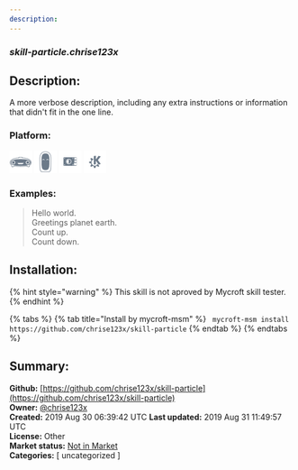 ```yaml
---
description: 
---
```


### _skill-particle.chrise123x_  
## Description:  
A more verbose description, including any extra instructions or
information that didn't fit in the one line.  
  
  
### Platform:  
 ![Mark I](../.gitbook/assets/mark-1-icon.png)  ![Mark II](../.gitbook/assets/mark-2-icon.png)  ![Picroft](../.gitbook/assets/picroft-icon.png)  ![plasmoid](../.gitbook/assets/kde.png)   
### Examples:  
> Hello world.  
> Greetings planet earth.  
> Count up.  
> Count down.  
  
## Installation:  
{% hint style="warning" %}
This skill is not aproved by Mycroft skill tester.
{% endhint %}
    
{% tabs %}
{% tab title="Install by mycroft-msm" %}
``` mycroft-msm install https://github.com/chrise123x/skill-particle```
{% endtab %}
  {% endtabs %}
    
## Summary:  
**Github:** [https://github.com/chrise123x/skill-particle](https://github.com/chrise123x/skill-particle)  
**Owner:** [@chrise123x](https://github.com/chrise123x)  
**Created:** 2019 Aug 30 06:39:42 UTC  **Last updated:** 2019 Aug 31 11:49:57 UTC  
**License:** Other  
**Market status:** [Not in Market](https://market.mycroft.ai/skill/)  
**Categories:** [ uncategorized ]   
